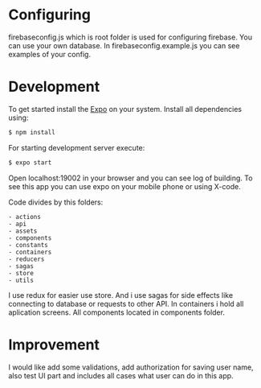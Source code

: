# Configuring
firebaseconfig.js which is root folder is used for configuring firebase.
You can use your own database. In firebaseconfig.example.js you can see examples of your config.
# Development
To get started install the [Expo](https://expo.io/learn) on your system.
Install all dependencies using:
```sh
$ npm install
```
For starting development server execute:
```sh
$ expo start
```
Open localhost:19002 in your browser and you can see log of building.
To see this app you can use expo on your mobile phone or using X-code.

Code divides by this folders:

```
- actions
- api
- assets
- components
- constants
- containers
- reducers
- sagas
- store
- utils
```

I use redux for easier use store. And i use sagas for side effects like connecting to database or requests to other API.
In containers i hold all aplication screens.
All components located in components folder.

# Improvement
I would like add some validations, add authorization for saving user name, also test UI part and includes all cases what user can do in this app.
